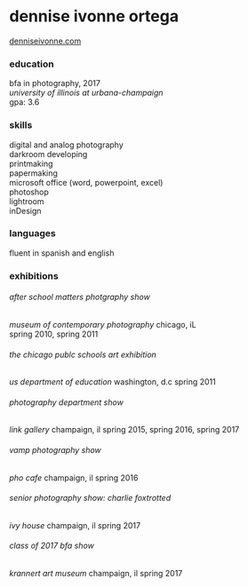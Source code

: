 # dennise ivonne ortega   
[denniseivonne.com](denniseivonne.com)

### education  
bfa in photography, 2017  
_university of illinois at urbana-champaign_  
gpa: 3.6  

### skills    
digital and analog photography  
darkroom developing  
printmaking  
papermaking  
microsoft office (word, powerpoint, excel)  
photoshop  
lightroom  
inDesign  

### languages  
fluent in spanish and english

### exhibitions
###### after school matters photgraphy show  
_museum of contemporary photography_ chicago, iL  
spring 2010, spring 2011

###### the chicago publc schools art exhibition      
_us department of education_ washington, d.c
spring 2011

###### photography department show  
_link gallery_ champaign, il
spring 2015, spring 2016, spring 2017

###### vamp photography show
_pho cafe_ champaign, il
spring 2016

###### senior photography show: charlie foxtrotted
_ivy house_ champaign, il
spring 2017

###### class of 2017 bfa show
_krannert art museum_ champaign, il
spring 2017 
